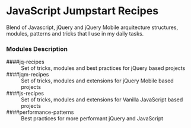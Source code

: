 # JavaScript Jumpstart Recipes

Blend of Javascript, jQuery and jQuery Mobile arquitecture structures, modules, patterns and tricks that I use in my daily tasks.

### Modules Description
<dl>
<dt>####jq-recipes</dt>
<dd>Set of tricks, modules and best practices for jQuery based projects</dd>
<dt>####jqm-recipes</dt>
<dd>Set of tricks, modules and extensions for jQuery Mobile based projects</dd>
<dt>####js-recipes</dt>
<dd>Set of tricks, modules and extensions for Vanilla JavaScript based projects</dd>
<dt>####performance-patterns</dt>
<dd>Best practices for more performant jQuery and JavaScript</dd>
</dl>